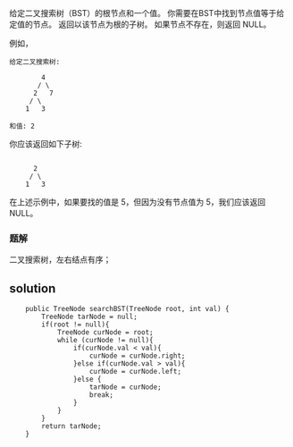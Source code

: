 给定二叉搜索树（BST）的根节点和一个值。 你需要在BST中找到节点值等于给定值的节点。 返回以该节点为根的子树。 如果节点不存在，则返回 NULL。

例如，
```
给定二叉搜索树:

        4
       / \
      2   7
     / \
    1   3

和值: 2
```
你应该返回如下子树:
```

      2     
     / \   
    1   3
```
在上述示例中，如果要找的值是 5，但因为没有节点值为 5，我们应该返回 NULL。

### 题解

二叉搜索树，左右结点有序；

## solution

```
	public TreeNode searchBST(TreeNode root, int val) {
        TreeNode tarNode = null;
        if(root != null){
            TreeNode curNode = root;
            while (curNode != null){
                if(curNode.val < val){
                    curNode = curNode.right;
                }else if(curNode.val > val){
                    curNode = curNode.left;
                }else {
                    tarNode = curNode;
                    break;
                }
            }
        }
        return tarNode;
    }
	
```